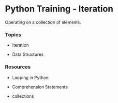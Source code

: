 # Python Training - Iteration

Operating on a collection of elements.

### Topics


- Iteration

- Data Structures


### Resources


- Looping in Python

- Comprehension Statements

- collections
